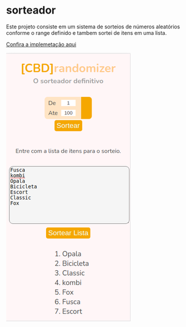# sorteador

Este projeto consiste em um sistema de sorteios de números aleatórios conforme o range definido e
tambem sortei de itens em uma lista.

[Confira a implemetação aqui](https://enicio.github.io/randomizer)

![sorteador](sorteador_print.png)


